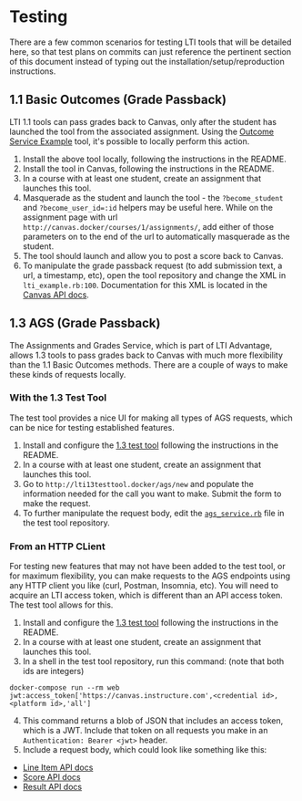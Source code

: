 # Testing

There are a few common scenarios for testing LTI tools that will be detailed here, so that test plans on commits can just reference the pertinent section of this document instead of typing out the installation/setup/reproduction instructions.

## 1.1 Basic Outcomes (Grade Passback)

LTI 1.1 tools can pass grades back to Canvas, only after the student has launched the tool from the associated assignment. Using the [Outcome Service Example](./10_example_tools.md#Outcome-Service-Example) tool, it's possible to locally perform this action.

1. Install the above tool locally, following the instructions in the README.
2. Install the tool in Canvas, following the instructions in the README.
3. In a course with at least one student, create an assignment that launches this tool.
4. Masquerade as the student and launch the tool - the `?become_student` and `?become_user_id=:id` helpers may be useful here. While on the assignment page with url `http://canvas.docker/courses/1/assignments/`, add either of those parameters on to the end of the url to automatically masquerade as the student.
5. The tool should launch and allow you to post a score back to Canvas.
6. To manipulate the grade passback request (to add submission text, a url, a timestamp, etc), open the tool repository and change the XML in `lti_example.rb:100`. Documentation for this XML is located in the [Canvas API docs](https://canvas.instructure.com/doc/api/file.assignment_tools.html#outcomes_service).

## 1.3 AGS (Grade Passback)

The Assignments and Grades Service, which is part of LTI Advantage, allows 1.3 tools to pass grades back to Canvas with much more flexibility than the 1.1 Basic Outcomes methods. There are a couple of ways to make these kinds of requests locally.

### With the 1.3 Test Tool

The test tool provides a nice UI for making all types of AGS requests, which can be nice for testing established features.

1. Install and configure the [1.3 test tool](./10_example_tools.md#LTI-1.3-Test-Tool) following the instructions in the README.
2. In a course with at least one student, create an assignment that launches this tool.
3. Go to `http://lti13testtool.docker/ags/new` and populate the information needed for the call you want to make. Submit the form to make the request.
4. To further manipulate the request body, edit the [`ags_service.rb`](https://gerrit.instructure.com/plugins/gitiles/lti-1.3-test-tool/+/refs/heads/master/app/services/ags_service.rb#98) file in the test tool repository.

### From an HTTP CLient

For testing new features that may not have been added to the test tool, or for maximum flexibility, you can make requests to the AGS endpoints using any HTTP client you like (curl, Postman, Insomnia, etc). You will need to acquire an LTI access token, which is different than an API access token. The test tool allows for this.

1. Install and configure the [1.3 test tool](./10_example_tools.md#LTI-1.3-Test-Tool) following the instructions in the README.
2. In a course with at least one student, create an assignment that launches this tool.
3. In a shell in the test tool repository, run this command: (note that both ids are integers)
  ```
  docker-compose run --rm web jwt:access_token['https://canvas.instructure.com',<credential id>,<platform id>,'all']
  ```
4. This command returns a blob of JSON that includes an access token, which is a JWT. Include that token on all requests you make in an `Authentication: Bearer <jwt>` header.
5. Include a request body, which could look like something like this:
  - [Line Item API docs](https://canvas.instructure.com/doc/api/line_items.html)
  - [Score API docs](https://canvas.instructure.com/doc/api/score.html)
  - [Result API docs](https://canvas.instructure.com/doc/api/result.html)